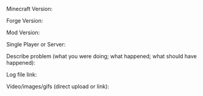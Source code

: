 Minecraft Version: 

Forge Version: 

Mod Version: 

Single Player or Server:

Describe problem (what you were doing; what happened; what should have happened):



Log file link:


Video/images/gifs (direct upload or link): 






